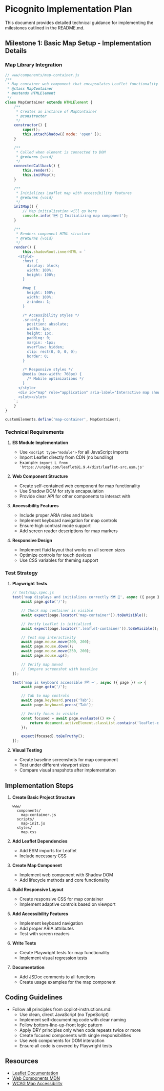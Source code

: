 # Picognito Implementation Plan

This document provides detailed technical guidance for implementing the milestones outlined in the README.md.

## Milestone 1: Basic Map Setup - Implementation Details

### Map Library Integration

```js
// www/components/map-container.js
/**
 * Map container web component that encapsulates Leaflet functionality
 * @class MapContainer
 * @extends HTMLElement
 */
class MapContainer extends HTMLElement {
	/**
	 * Creates an instance of MapContainer
	 * @constructor
	 */
	constructor() {
		super();
		this.attachShadow({ mode: 'open' });
	}

	/**
	 * Called when element is connected to DOM
	 * @returns {void}
	 */
	connectedCallback() {
		this.render();
		this.initMap();
	}

	/**
	 * Initializes Leaflet map with accessibility features
	 * @returns {void}
	 */
	initMap() {
		// Map initialization will go here
		console.info('🗺️ 🚀 Initializing map component');
	}

	/**
	 * Renders component HTML structure
	 * @returns {void}
	 */
	render() {
		this.shadowRoot.innerHTML = `
      <style>
        :host {
          display: block;
          width: 100%;
          height: 100%;
        }

        #map {
          height: 100%;
          width: 100%;
          z-index: 1;
        }

        /* Accessibility styles */
        .sr-only {
          position: absolute;
          width: 1px;
          height: 1px;
          padding: 0;
          margin: -1px;
          overflow: hidden;
          clip: rect(0, 0, 0, 0);
          border: 0;
        }

        /* Responsive styles */
        @media (max-width: 768px) {
          /* Mobile optimizations */
        }
      </style>
      <div id="map" role="application" aria-label="Interactive map showing photos around you"></div>
      <slot></slot>
    `;
	}
}

customElements.define('map-container', MapContainer);
```

### Technical Requirements

1. **ES Module Implementation**

    - Use `<script type="module">` for all JavaScript imports
    - Import Leaflet directly from CDN (no bundling)
    - Example: `import L from 'https://unpkg.com/leaflet@1.9.4/dist/leaflet-src.esm.js'`

2. **Web Component Structure**

    - Create self-contained web component for map functionality
    - Use Shadow DOM for style encapsulation
    - Provide clear API for other components to interact with

3. **Accessibility Features**

    - Include proper ARIA roles and labels
    - Implement keyboard navigation for map controls
    - Ensure high contrast mode support
    - Add screen reader descriptions for map markers

4. **Responsive Design**
    - Implement fluid layout that works on all screen sizes
    - Optimize controls for touch devices
    - Use CSS variables for theming support

### Test Strategy

1. **Playwright Tests**

    ```js
    // test/map.spec.js
    test('map displays and initializes correctly 🗺️ 🧪', async ({ page }) => {
    	await page.goto('/');

    	// Check map container is visible
    	await expect(page.locator('map-container')).toBeVisible();

    	// Verify Leaflet is initialized
    	await expect(page.locator('.leaflet-container')).toBeVisible();

    	// Test map interactivity
    	await page.mouse.move(200, 200);
    	await page.mouse.down();
    	await page.mouse.move(250, 200);
    	await page.mouse.up();

    	// Verify map moved
    	// Compare screenshot with baseline
    });

    test('map is keyboard accessible 🗺️ ⌨️', async ({ page }) => {
    	await page.goto('/');

    	// Tab to map controls
    	await page.keyboard.press('Tab');
    	await page.keyboard.press('Tab');

    	// Verify focus is visible
    	const focused = await page.evaluate(() => {
    		return document.activeElement.classList.contains('leaflet-control');
    	});

    	expect(focused).toBeTruthy();
    });
    ```

2. **Visual Testing**
    - Create baseline screenshots for map component
    - Test under different viewport sizes
    - Compare visual snapshots after implementation

## Implementation Steps

1. **Create Basic Project Structure**

    ```
    www/
      components/
        map-container.js
      scripts/
        map-init.js
      styles/
        map.css
    ```

2. **Add Leaflet Dependencies**

    - Add ESM imports for Leaflet
    - Include necessary CSS

3. **Create Map Component**

    - Implement web component with Shadow DOM
    - Add lifecycle methods and core functionality

4. **Build Responsive Layout**

    - Create responsive CSS for map container
    - Implement adaptive controls based on viewport

5. **Add Accessibility Features**

    - Implement keyboard navigation
    - Add proper ARIA attributes
    - Test with screen readers

6. **Write Tests**

    - Create Playwright tests for map functionality
    - Implement visual regression tests

7. **Documentation**
    - Add JSDoc comments to all functions
    - Create usage examples for the map component

## Coding Guidelines

-   Follow all principles from copilot-instructions.md:
    -   Use clean, direct JavaScript (no TypeScript)
    -   Implement self-documenting code with clear naming
    -   Follow bottom-line-up-front logic pattern
    -   Apply DRY principles only when code repeats twice or more
    -   Create focused components with single responsibilities
    -   Use web components for DOM interaction
    -   Ensure all code is covered by Playwright tests

## Resources

-   [Leaflet Documentation](https://leafletjs.com/reference.html)
-   [Web Components MDN](https://developer.mozilla.org/en-US/docs/Web/API/Web_components)
-   [WCAG Map Accessibility](https://www.w3.org/WAI/ARIA/apg/patterns/map/)
